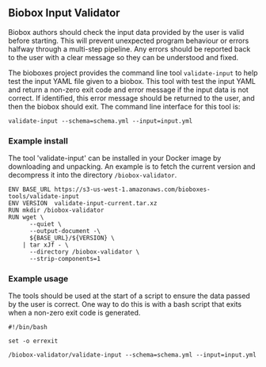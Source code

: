 ## Biobox Input Validator

Biobox authors should check the input data provided by the user is valid before
starting. This will prevent unexpected program behaviour or errors halfway
through a multi-step pipeline. Any errors should be reported back to the user
with a clear message so they can be understood and fixed.

The bioboxes project provides the command line tool `validate-input` to help
test the input YAML file given to a biobox. This tool with test the input YAML
and return a non-zero exit code and error message if the input data is not
correct. If identified, this error message should be returned to the user, and
then the biobox should exit. The command line interface for this tool is:

    validate-input --schema=schema.yml --input=input.yml

### Example install

The tool 'validate-input' can be installed in your Docker image by downloading
and unpacking. An example is to fetch the current version and decompress it
into the directory `/biobox-validator`.

    ENV BASE_URL https://s3-us-west-1.amazonaws.com/bioboxes-tools/validate-input
    ENV VERSION  validate-input-current.tar.xz
    RUN mkdir /biobox-validator
    RUN wget \
          --quiet \
          --output-document -\
          ${BASE_URL}/${VERSION} \
        | tar xJf - \
          --directory /biobox-validator \
          --strip-components=1

### Example usage

The tools should be used at the start of a script to ensure the data passed by
the user is correct. One way to do this is with a bash script that exits when a
non-zero exit code is generated.

    #!/bin/bash

    set -o errexit

    /biobox-validator/validate-input --schema=schema.yml --input=input.yml
